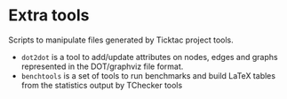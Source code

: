 # Extra tools

Scripts to manipulate files generated by Ticktac project tools.
- `dot2dot` is a tool to add/update attributes on nodes, edges and graphs represented in the DOT/graphviz file format.
- `benchtools` is a set of tools to run benchmarks and build LaTeX tables
from the statistics output by TChecker tools
